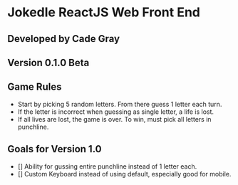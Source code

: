 # Jokedle ReactJS Web Front End

## Developed by Cade Gray

## Version 0.1.0 Beta

## Game Rules

- Start by picking 5 random letters. From there guess 1 letter each turn.
- If the letter is incorrect when guessing as single letter, a life is lost.
- If all lives are lost, the game is over. To win, must pick all letters in punchline.

## Goals for Version 1.0

- [] Ability for gussing entire punchline instead of 1 letter each.
- [] Custom Keyboard instead of using default, especially good for mobile.
